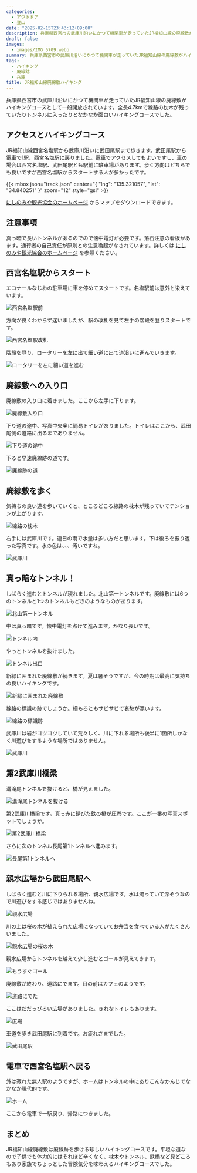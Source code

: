 ```yaml
---
categories:
  - アウトドア
  - 登山
date: "2025-02-15T23:43:12+09:00"
description: 兵庫県西宮市の武庫川沿いにかつて機関車が走っていたJR福知山線の廃線敷がハイキングコースとして一般開放されています。全長4.7kmで線路の枕木が残っていたりトンネルに入ったりとなかなか面白いハイキングコースでした。
draft: false
images:
  - images/IMG_5709.webp
summary: 兵庫県西宮市の武庫川沿いにかつて機関車が走っていたJR福知山線の廃線敷がハイキングコースとして一般開放されています。全長4.7kmで線路の枕木が残っていたりトンネルに入ったりとなかなか面白いハイキングコースでした。
tags:
  - ハイキング
  - 廃線跡
  - 兵庫
title: JR福知山線廃線敷ハイキング
---
```


兵庫県西宮市の武庫川沿いにかつて機関車が走っていたJR福知山線の廃線敷がハイキングコースとして一般開放されています。全長4.7kmで線路の枕木が残っていたりトンネルに入ったりとなかなか面白いハイキングコースでした。

## アクセスとハイキングコース

JR福知山線西宮名塩駅から武庫川沿いに武田尾駅まで歩きます。武田尾駅から電車で1駅、西宮名塩駅に戻りました。電車でアクセスしてもよいですし、車の場合は西宮名塩駅、武田尾駅とも駅前に駐車場があります。歩く方向はどちらでも良いですが西宮名塩駅からスタートする人が多かったです。

{{< mbox json="track.json" center="{ \"lng\": \"135.321057\", \"lat\": \"34.840251\" }" zoom="12" style="gsi" >}}

[にしのみや観光協会のホームページ](https://nishinomiya-kanko.jp/fukuchiyamasen_haisenjiki2019/)
からマップをダウンロードできます。

## 注意事項

真っ暗で長いトンネルがあるのでので懐中電灯が必要です。落石注意の看板があます。通行者の自己責任が原則との注意喚起がなされています。詳しくは
[にしのみや観光協会のホームページ](https://nishinomiya-kanko.jp/fukuchiyamasen_haisenjiki2019/#e)
を参照ください。

## 西宮名塩駅からスタート

エコナールなじおの駐車場に車を停めてスタートです。名塩駅前は意外と栄えています。

![西宮名塩駅前](./images/IMG_5697.webp)

方向が良くわからず迷いましたが、駅の改札を見て左手の階段を登りスタートです。

![西宮名塩駅改札](./images/IMG_5806.webp)

階段を登り、ロータリーを左に出て細い道に出て道沿いに進んでいきます。

![ロータリーを左に細い道を進む](./images/IMG_5698.webp)

## 廃線敷への入り口

廃線敷の入り口に着きました。ここから左手に下ります。

![廃線敷入り口](./images/IMG_5701.webp)

下り道の途中、写真中央奥に簡易トイレがありました。トイレはここから、武田尾側の道路に出るまでありません。

![下り道の途中](./images/IMG_5702.webp)

下ると早速廃線跡の道です。

![廃線跡の道](./images/IMG_5703.webp)

## 廃線敷を歩く

気持ちの良い道を歩いていくと、ところどころ線路の枕木が残っていてテンションが上がります。

![線路の枕木](./images/IMG_5709.webp)

右手には武庫川です。連日の雨で水量は多い方だと思います。下は後ろを振り返った写真です。水の色は、、、汚いですね。

![武庫川](./images/IMG_5714.webp)

## 真っ暗なトンネル！

しばらく進むとトンネルが現れました。北山第一トンネルです。廃線敷には6つのトンネルと1つのトンネルもどきのようなものがあります。

![北山第一トンネル](./images/IMG_5725.webp)

中は真っ暗です。懐中電灯を点けて進みます。かなり長いです。

![トンネル内](./images/IMG_20210523_114121.jpg)

やっとトンネルを抜けました。

![トンネル出口](./images/IMG_5731.webp)

新緑に囲まれた廃線敷が続きます。夏は暑そうですが、今の時期は最高に気持ちの良いハイキングです。

![新緑に囲まれた廃線敷](./images/IMG_5745.webp)

線路の標識の跡でしょうか。柵もろともサビサビで哀愁が漂います。

![線路の標識跡](./images/IMG_5747.webp)

武庫川は岩がゴツゴツしていて荒々しく、川に下れる場所も後半に1箇所しかなく川遊びをするような場所ではありません。

![武庫川](./images/IMG_5757.webp)

## 第2武庫川橋梁

溝滝尾トンネルを抜けると、橋が見えました。

![溝滝尾トンネルを抜ける](./images/IMG_5762.webp)

第2武庫川橋梁です。真っ赤に錆びた鉄の橋が圧巻です。ここが一番の写真スポットでしょうか。

![第2武庫川橋梁](./images/IMG_5764.webp)

さらに次のトンネル長尾第1トンネルへ進みます。

![長尾第1トンネルへ](./images/IMG_5768.webp)

## 親水広場から武田尾駅へ

しばらく進むと川に下りられる場所、親水広場です。水は濁っていて深そうなので川遊びをする感じではありませんね。

![親水広場](./images/IMG_5778.webp)

川の上は桜の木が植えられた広場になっていてお弁当を食べている人がたくさんいました。

![親水広場の桜の木](./images/IMG_5780.webp)

親水広場からトンネルを越えて少し進むとゴールが見えてきます。

![もうすぐゴール](./images/IMG_5786.webp)

廃線敷が終わり、道路にでます。目の前はカフェのようです。

![道路にでた](./images/IMG_5788.webp)

ここはだだっぴろい広場がありました。きれなトイレもあります。

![広場](./images/IMG_5787.webp)

車道を歩き武田尾駅に到着です。お疲れさまでした。

![武田尾駅](./images/IMG_5793.webp)

## 電車で西宮名塩駅へ戻る

外は寂れた無人駅のようですが、ホームはトンネルの中にありこんなかんじでなかなか現代的です。

![ホーム](./images/IMG_5797.webp)

ここから電車で一駅戻り、帰路につきました。

## まとめ

JR福知山線廃線敷は廃線跡を歩ける珍しいハイキングコースです。平坦な道なので子供でも体力的にはそれほど辛くなく、枕木やトンネル、鉄橋など見どころもあり家族でちょっとした冒険気分を味わえるハイキングコースでした。
